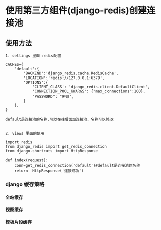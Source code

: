 # 使用第三方组件(django-redis)创建连接池

## 使用方法

    1. settings 里面 redis配置

    CACHES={
        'default':{
            'BACKEND':'django_redis.cache.RedisCache',
            'LOCATION':'redis://127.0.0.1:6379',
            'OPTIONS':{
                'CLIENT_CLASS': 'django_redis.client.DefaultClient',
                'CONNECTION_POOL_KWARGS': {"max_connections":100},
                "PASSWORD": "密码",
            }
        },
    }

    default是连接池的名称,可以在往后面加连接池，名称可以修改


    2. views 里面的使用

    import redis
    from django_redis import get_redis_connection
    from django.shortcuts import HttpResponse

    def index(request):
        conn=get_redis_connection('default')#default是连接池的名称
        return  HttpResponse('连接成功')

### django 缓存策略

#### 全站缓存
#### 视图缓存
#### 模板片段缓存